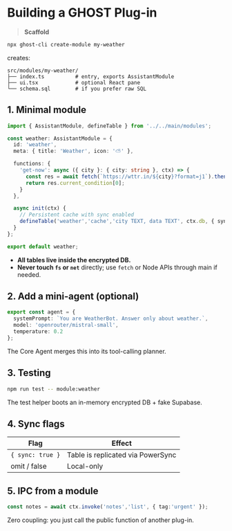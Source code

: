# Building a GHOST Plug-in

> **Scaffold**

```bash
npx ghost-cli create-module my-weather
````

creates:

```
src/modules/my-weather/
├── index.ts          # entry, exports AssistantModule
├── ui.tsx            # optional React pane
└── schema.sql        # if you prefer raw SQL
```

## 1. Minimal module

```ts
import { AssistantModule, defineTable } from '../../main/modules';

const weather: AssistantModule = {
  id: 'weather',
  meta: { title: 'Weather', icon: '⛅️' },

  functions: {
    'get-now': async ({ city }: { city: string }, ctx) => {
      const res = await fetch(`https://wttr.in/${city}?format=j1`).then(r => r.json());
      return res.current_condition[0];
    }
  },

  async init(ctx) {
    // Persistent cache with sync enabled
    defineTable('weather','cache','city TEXT, data TEXT', ctx.db, { sync: true });
  }
};

export default weather;
```

* **All tables live inside the encrypted DB.**
* **Never touch `fs` or `net`** directly; use `fetch` or Node APIs through main if needed.

## 2. Add a mini-agent (optional)

```ts
export const agent = {
  systemPrompt: `You are WeatherBot. Answer only about weather.`,
  model: 'openrouter/mistral-small',
  temperature: 0.2
};
```

The Core Agent merges this into its tool-calling planner.

## 3. Testing

```bash
npm run test -- module:weather
```

The test helper boots an in-memory encrypted DB + fake Supabase.

## 4. Sync flags

| Flag             | Effect                            |
| ---------------- | --------------------------------- |
| `{ sync: true }` | Table is replicated via PowerSync |
| omit / false     | Local-only                        |

## 5. IPC from a module

```ts
const notes = await ctx.invoke('notes','list', { tag:'urgent' });
```

Zero coupling: you just call the public function of another plug-in.